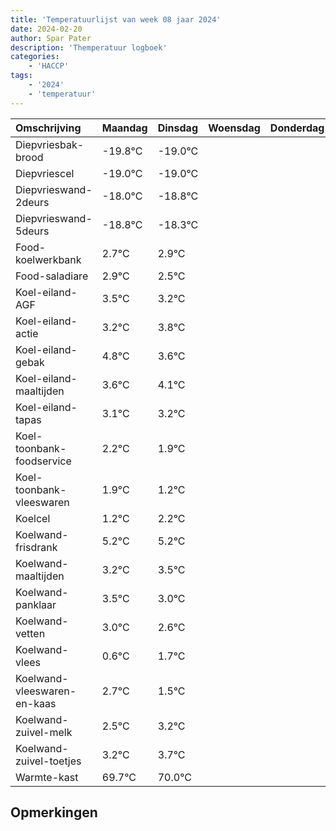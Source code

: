 ```yaml
---
title: 'Temperatuurlijst van week 08 jaar 2024'
date: 2024-02-20
author: Spar Pater
description: 'Themperatuur logboek'
categories:
    - 'HACCP'
tags:
    - '2024'
    - 'temperatuur'
---
```

|Omschrijving|Maandag|Dinsdag|Woensdag|Donderdag|Vrijdag|Zaterdag|Zondag|
|:---|:---|:---|:---|:---|:---|:---|:---|
|Diepvriesbak-brood|-19.8°C|-19.0°C| | | | | |
|Diepvriescel|-19.0°C|-19.0°C| | | | | |
|Diepvrieswand-2deurs|-18.0°C|-18.8°C| | | | | |
|Diepvrieswand-5deurs|-18.8°C|-18.3°C| | | | | |
|Food-koelwerkbank|2.7°C|2.9°C| | | | | |
|Food-saladiare|2.9°C|2.5°C| | | | | |
|Koel-eiland-AGF|3.5°C|3.2°C| | | | | |
|Koel-eiland-actie|3.2°C|3.8°C| | | | | |
|Koel-eiland-gebak|4.8°C|3.6°C| | | | | |
|Koel-eiland-maaltijden|3.6°C|4.1°C| | | | | |
|Koel-eiland-tapas|3.1°C|3.2°C| | | | | |
|Koel-toonbank-foodservice|2.2°C|1.9°C| | | | | |
|Koel-toonbank-vleeswaren|1.9°C|1.2°C| | | | | |
|Koelcel|1.2°C|2.2°C| | | | | |
|Koelwand-frisdrank|5.2°C|5.2°C| | | | | |
|Koelwand-maaltijden|3.2°C|3.5°C| | | | | |
|Koelwand-panklaar|3.5°C|3.0°C| | | | | |
|Koelwand-vetten|3.0°C|2.6°C| | | | | |
|Koelwand-vlees|0.6°C|1.7°C| | | | | |
|Koelwand-vleeswaren-en-kaas|2.7°C|1.5°C| | | | | |
|Koelwand-zuivel-melk|2.5°C|3.2°C| | | | | |
|Koelwand-zuivel-toetjes|3.2°C|3.7°C| | | | | |
|Warmte-kast|69.7°C|70.0°C| | | | | |

## Opmerkingen


